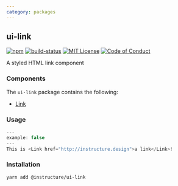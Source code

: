 ```yaml
---
category: packages
---
```


## ui-link

[![npm][npm]][npm-url]
[![build-status][build-status]][build-status-url]
[![MIT License][license-badge]][LICENSE]
[![Code of Conduct][coc-badge]][coc]

A styled HTML link component

### Components
The `ui-link` package contains the following:
- [Link](#Link)

### Usage
```jsx
---
example: false
---
This is <Link href="http://instructure.design">a link</Link>!
```

### Installation

```sh
yarn add @instructure/ui-link
```

[npm]: https://img.shields.io/npm/v/@instructure/ui-link.svg
[npm-url]: https://npmjs.com/package/@instructure/ui-link

[build-status]: https://travis-ci.org/instructure/instructure-ui.svg?branch=master
[build-status-url]: https://travis-ci.org/instructure/instructure-ui "Travis CI"

[license-badge]: https://img.shields.io/npm/l/instructure-ui.svg?style=flat-square
[license]: https://github.com/instructure/instructure-ui/blob/master/LICENSE

[coc-badge]: https://img.shields.io/badge/code%20of-conduct-ff69b4.svg?style=flat-square
[coc]: https://github.com/instructure/instructure-ui/blob/master/CODE_OF_CONDUCT.md
